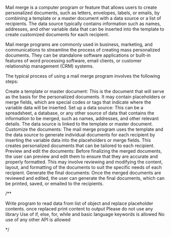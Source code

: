 Mail merge is a computer program or feature that allows users to create personalized documents, such as letters, envelopes, labels, or emails, by combining a template or a master document with a data source or a list of recipients. The data source typically contains information such as names, addresses, and other variable data that can be inserted into the template to create customized documents for each recipient.

Mail merge programs are commonly used in business, marketing, and communications to streamline the process of creating mass personalized documents. They can be standalone software applications or built-in features of word processing software, email clients, or customer relationship management (CRM) systems.

The typical process of using a mail merge program involves the following steps:

Create a template or master document: This is the document that will serve as the basis for the personalized documents. It may contain placeholders or merge fields, which are special codes or tags that indicate where the variable data will be inserted.
Set up a data source: This can be a spreadsheet, a database, or any other source of data that contains the information to be merged, such as names, addresses, and other relevant details. The data source is linked to the template or master document.
Customize the documents: The mail merge program uses the template and the data source to generate individual documents for each recipient by inserting the variable data into the placeholders or merge fields. This creates personalized documents that can be tailored to each recipient.
Preview and edit the documents: Before finalizing the merged documents, the user can preview and edit them to ensure that they are accurate and properly formatted. This may involve reviewing and modifying the content, layout, and formatting of the documents to suit the specific needs of each recipient.
Generate the final documents: Once the merged documents are reviewed and edited, the user can generate the final documents, which can be printed, saved, or emailed to the recipients.



/**

Write program to read data from list of object and replace placeholder contents.
once replaced print content to output
Please do not use any library
Use of if, else, for, while and basic language keywords is allowed
No use of any other API is allowed 

*/

